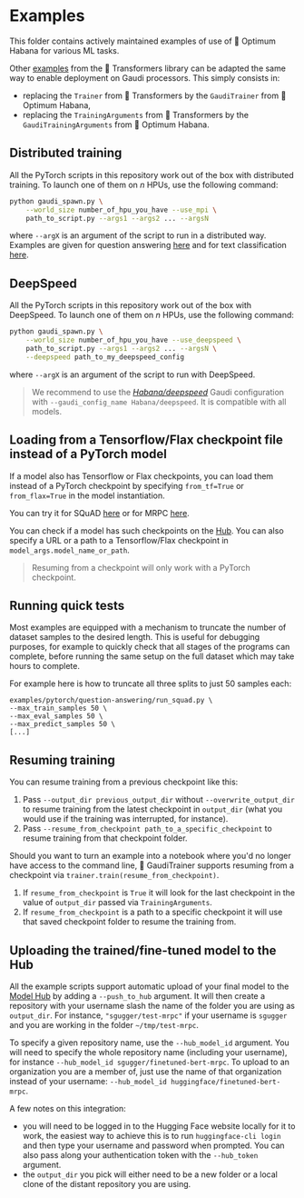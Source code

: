 <!---
Copyright 2022 The HuggingFace Team. All rights reserved.
Licensed under the Apache License, Version 2.0 (the "License");
you may not use this file except in compliance with the License.
You may obtain a copy of the License at

    http://www.apache.org/licenses/LICENSE-2.0

Unless required by applicable law or agreed to in writing, software
distributed under the License is distributed on an "AS IS" BASIS,
WITHOUT WARRANTIES OR CONDITIONS OF ANY KIND, either express or implied.
See the License for the specific language governing permissions and
limitations under the License.
-->

# Examples

This folder contains actively maintained examples of use of 🤗 Optimum Habana for various ML tasks.

Other [examples](https://github.com/huggingface/transformers/tree/main/examples/pytorch) from the 🤗 Transformers library can be adapted the same way to enable deployment on Gaudi processors. This simply consists in:
- replacing the `Trainer` from 🤗 Transformers by the `GaudiTrainer` from 🤗 Optimum Habana,
- replacing the `TrainingArguments` from 🤗 Transformers by the `GaudiTrainingArguments` from 🤗 Optimum Habana.


## Distributed training

All the PyTorch scripts in this repository work out of the box with distributed training. To launch one of them on _n_ HPUs,
use the following command:

```bash
python gaudi_spawn.py \
    --world_size number_of_hpu_you_have --use_mpi \
    path_to_script.py --args1 --args2 ... --argsN
```
where `--argX` is an argument of the script to run in a distributed way.
Examples are given for question answering [here](https://github.com/huggingface/optimum-habana/blob/main/examples/question-answering/README.md#multi-card-training) and for text classification [here](https://github.com/huggingface/optimum-habana/tree/main/examples/text-classification#multi-card-training).


## DeepSpeed

All the PyTorch scripts in this repository work out of the box with DeepSpeed. To launch one of them on _n_ HPUs, use the following command:

```bash
python gaudi_spawn.py \
    --world_size number_of_hpu_you_have --use_deepspeed \
    path_to_script.py --args1 --args2 ... --argsN \
    --deepspeed path_to_my_deepspeed_config
```
where `--argX` is an argument of the script to run with DeepSpeed.

> We recommend to use the [*Habana/deepspeed*](https://huggingface.co/Habana/deepspeed) Gaudi configuration with `--gaudi_config_name Habana/deepspeed`.
> It is compatible with all models.


## Loading from a Tensorflow/Flax checkpoint file instead of a PyTorch model

If a model also has Tensorflow or Flax checkpoints, you can load them instead of a PyTorch checkpoint by specifying `from_tf=True` or `from_flax=True` in the model instantiation.

You can try it for SQuAD [here](https://github.com/huggingface/optimum-habana/blob/688a857d5308a87a502eec7657f744429125d6f1/examples/question-answering/run_qa.py#L310) or for MRPC [here](https://github.com/huggingface/optimum-habana/blob/688a857d5308a87a502eec7657f744429125d6f1/examples/text-classification/run_glue.py#L338).

You can check if a model has such checkpoints on the [Hub](https://huggingface.co/models). You can also specify a URL or a path to a Tensorflow/Flax checkpoint in `model_args.model_name_or_path`.

> Resuming from a checkpoint will only work with a PyTorch checkpoint.


## Running quick tests

Most examples are equipped with a mechanism to truncate the number of dataset samples to the desired length. This is useful for debugging purposes, for example to quickly check that all stages of the programs can complete, before running the same setup on the full dataset which may take hours to complete.

For example here is how to truncate all three splits to just 50 samples each:
```
examples/pytorch/question-answering/run_squad.py \
--max_train_samples 50 \
--max_eval_samples 50 \
--max_predict_samples 50 \
[...]
```


## Resuming training

You can resume training from a previous checkpoint like this:

1. Pass `--output_dir previous_output_dir` without `--overwrite_output_dir` to resume training from the latest checkpoint in `output_dir` (what you would use if the training was interrupted, for instance).
2. Pass `--resume_from_checkpoint path_to_a_specific_checkpoint` to resume training from that checkpoint folder.

Should you want to turn an example into a notebook where you'd no longer have access to the command
line, 🤗 GaudiTrainer supports resuming from a checkpoint via `trainer.train(resume_from_checkpoint)`.

1. If `resume_from_checkpoint` is `True` it will look for the last checkpoint in the value of `output_dir` passed via `TrainingArguments`.
2. If `resume_from_checkpoint` is a path to a specific checkpoint it will use that saved checkpoint folder to resume the training from.


## Uploading the trained/fine-tuned model to the Hub

All the example scripts support automatic upload of your final model to the [Model Hub](https://huggingface.co/models) by adding a `--push_to_hub` argument. It will then create a repository with your username slash the name of the folder you are using as `output_dir`. For instance, `"sgugger/test-mrpc"` if your username is `sgugger` and you are working in the folder `~/tmp/test-mrpc`.

To specify a given repository name, use the `--hub_model_id` argument. You will need to specify the whole repository name (including your username), for instance `--hub_model_id sgugger/finetuned-bert-mrpc`. To upload to an organization you are a member of, just use the name of that organization instead of your username: `--hub_model_id huggingface/finetuned-bert-mrpc`.

A few notes on this integration:

- you will need to be logged in to the Hugging Face website locally for it to work, the easiest way to achieve this is to run `huggingface-cli login` and then type your username and password when prompted. You can also pass along your authentication token with the `--hub_token` argument.
- the `output_dir` you pick will either need to be a new folder or a local clone of the distant repository you are using.
